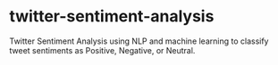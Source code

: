 # twitter-sentiment-analysis
Twitter Sentiment Analysis using NLP and machine learning to classify tweet sentiments as Positive, Negative, or Neutral.
